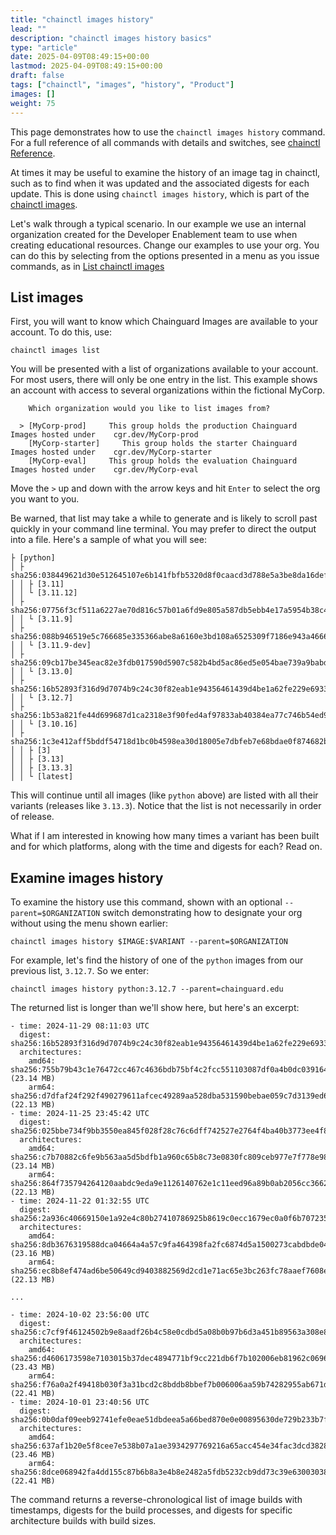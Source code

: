 ```yaml
---
title: "chainctl images history"
lead: ""
description: "chainctl images history basics"
type: "article"
date: 2025-04-09T08:49:15+00:00
lastmod: 2025-04-09T08:49:15+00:00
draft: false
tags: ["chainctl", "images", "history", "Product"]
images: []
weight: 75
---
```


This page demonstrates how to use the `chainctl images history` command. For a full reference of all commands with details and switches, see [chainctl Reference](/chainguard/chainctl/).

At times it may be useful to examine the history of an image tag in chainctl, such as to find when it was updated and the associated digests for each update. This is done using `chainctl images history`, which is part of the [chainctl images](./chainctl-images.md).

Let's walk through a typical scenario. In our example we use an internal organization created for the Developer Enablement team to use when creating educational resources. Change our examples to use your org. You can do this by selecting from the options presented in a menu as you issue commands, as in [List chainctl images](#list-chainctl-images)


## List images

First, you will want to know which Chainguard Images are available to your account. To do this, use:

```shell
chainctl images list
```

You will be presented with a list of organizations available to your account. For most users, there will only be one entry in the list. This example shows an account with access to several organizations within the fictional MyCorp.

```shell
    Which organization would you like to list images from?                                                       
                                                                                                                        
  > [MyCorp-prod]     This group holds the production Chainguard Images hosted under    cgr.dev/MyCorp-prod                   
    [MyCorp-starter]     This group holds the starter Chainguard Images hosted under    cgr.dev/MyCorp-starter  
    [MyCorp-eval]     This group holds the evaluation Chainguard Images hosted under    cgr.dev/MyCorp-eval  
```

Move the `>` up and down with the arrow keys and hit `Enter` to select the org you want to you.

Be warned, that list may take a while to generate and is likely to scroll past quickly in your command line terminal. You may prefer to direct the output into a file. Here's a sample of what you will see:

```shell
├ [python]
│ ├ sha256:038449621d30e512645107e6b141fbfb5320d8f0caacd3d788e5a3be8da16def
│ │ ├ [3.11]
│ │ └ [3.11.12]
│ ├ sha256:07756f3cf511a6227ae70d816c57b01a6fd9e805a587db5ebb4e17a5954b38c4
│ │ └ [3.11.9]
│ ├ sha256:088b946519e5c766685e335366abe8a6160e3bd108a6525309f7186e943a4666
│ │ └ [3.11.9-dev]
│ ├ sha256:09cb17be345eac82e3fdb017590d5907c582b4bd5ac86ed5e054bae739a9babd
│ │ └ [3.13.0]
│ ├ sha256:16b52893f316d9d7074b9c24c30f82eab1e94356461439d4be1a62fe229e6933
│ │ └ [3.12.7]
│ ├ sha256:1b53a821fe44d699687d1ca2318e3f90fed4af97833ab40384ea77c746b54ed9
│ │ └ [3.10.16]
│ ├ sha256:1c3e412aff5bddf54718d1bc0b4598ea30d18005e7dbfeb7e68bdae0f874682b
│ │ ├ [3]
│ │ ├ [3.13]
│ │ ├ [3.13.3]
│ │ └ [latest]
```


This will continue until all images (like `python` above) are listed with all their variants (releases like `3.13.3`). Notice that the list is not necessarily in order of release.

What if I am interested in knowing how many times a variant has been built and for which platforms, along with the time and digests for each? Read on.


## Examine images history

To examine the history use this command, shown with an optional `--parent=$ORGANIZATION` switch demonstrating how to designate your org without using the menu shown earlier:

```shell
chainctl images history $IMAGE:$VARIANT --parent=$ORGANIZATION
```


For example, let's find the history of one of the `python` images from our previous list, `3.12.7`. So we enter:

```shell
chainctl images history python:3.12.7 --parent=chainguard.edu
```


The returned list is longer than we'll show here, but here's an excerpt:

```shell
- time: 2024-11-29 08:11:03 UTC
  digest: sha256:16b52893f316d9d7074b9c24c30f82eab1e94356461439d4be1a62fe229e6933
  architectures:
    amd64: sha256:755b79b43c1e76472cc467c4636bdb75bf4c2fcc551103087df0a4b0dc039164 (23.14 MB)
    arm64: sha256:d7dfaf24f292f490279611afcec49289aa528dba531590bebae059c7d3139ed6 (22.13 MB)
- time: 2024-11-25 23:45:42 UTC
  digest: sha256:025bbe734f9bb3550ea845f028f28c76c6dff742527e2764f4ba40b3773ee4f8
  architectures:
    amd64: sha256:c7b70882c6fe9b563aa5d5bdfb1a960c65b8c73e0830fc809ceb977e7f778e98 (23.14 MB)
    arm64: sha256:864f735794264120aabdc9eda9e1126140762e1c11eed96a89b0ab2056cc3662 (22.13 MB)
- time: 2024-11-22 01:32:55 UTC
  digest: sha256:2a936c40669150e1a92e4c80b27410786925b8619c0ecc1679ec0a0f6b707235
  architectures:
    amd64: sha256:8db3676319588dca04664a4a57c9fa464398fa2fc6874d5a1500273cabdbde04 (23.16 MB)
    arm64: sha256:ec8b8ef474ad6be50649cd9403882569d2cd1e71ac65e3bc263fc78aaef7608e (22.13 MB)

...

- time: 2024-10-02 23:56:00 UTC
  digest: sha256:c7cf9f46124502b9e8aadf26b4c58e0cdbd5a08b0b97b6d3a451b89563a308e8
  architectures:
    amd64: sha256:d4606173598e7103015b37dec4894771bf9cc221db6f7b102006eb81962c0696 (23.43 MB)
    arm64: sha256:f76a0a2f49418b030f3a31bcd2c8bddb8bbef7b006006aa59b74282955ab671d (22.41 MB)
- time: 2024-10-01 23:40:56 UTC
  digest: sha256:0b0daf09eeb92741efe0eae51dbdeea5a66bed870e0e00895630de729b233b7f
  architectures:
    amd64: sha256:637af1b20e5f8cee7e538b07a1ae3934297769216a65acc454e34fac3dcd3828 (23.46 MB)
    arm64: sha256:8dce068942fa4dd155c87b6b8a3e4b8e2482a5fdb5232cb9dd73c39e63003038 (22.41 MB)

```

The command returns a reverse-chronological list of image builds with timestamps, digests for the build processes, and digests for specific architecture builds with build sizes.